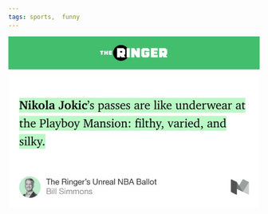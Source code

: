 ```yaml
---
tags: sports,  funny
---
```



![jokic](https://raw.githubusercontent.com/muneer78/muneer78.github.io/master/images/jokic.jpeg)



